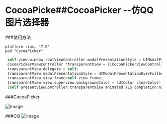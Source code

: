 # CocoaPicke##CocoaPicker --仿QQ图片选择器


###使用方法
```
platform :ios, '7.0'
pod "CocoaPicker"

```


 ```objective-c
  self.view.window.rootViewController.modalPresentationStyle = UIModalPresentationCurrentContext;//半透明
  CocoaPickerViewController *transparentView = [[CocoaPickerViewController alloc] init];
  transparentView.delegate = self;
  transparentView.modalPresentationStyle = UIModalPresentationOverFullScreen;
  transparentView.view.frame=self.view.frame;
  transparentView.view.superview.backgroundColor = [UIColor clearColor];
  [self presentViewController:transparentView animated:YES completion:nil];
```
      


###CocoaPicker


![Image](http://ww3.sinaimg.cn/large/640e3faagw1evgy8z326qg209m0gtqv9.gif) 

###QQ
![Image](http://ww4.sinaimg.cn/large/640e3faagw1evgya4vmknj20ku112acv.jpg) 




